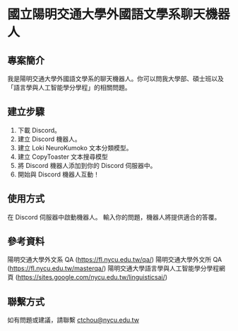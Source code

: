 國立陽明交通大學外國語文學系聊天機器人
===
專案簡介
---
我是陽明交通大學外國語文學系的聊天機器人。你可以問我大學部、碩士班以及「語言學與人工智能學分學程」的相關問題。

建立步驟
---
1. 下載 Discord。
2. 建立 Discord 機器人。
3. 建立 Loki NeuroKumoko 文本分類模型。
4. 建立 CopyToaster 文本搜尋模型
5. 將 Discord 機器人添加到你的 Discord 伺服器中。
6. 開始與 Discord 機器人互動！

使用方式
---
在 Discord 伺服器中啟動機器人。
輸入你的問題，機器人將提供適合的答覆。

參考資料
---
陽明交通大學外文系 QA (https://fl.nycu.edu.tw/qa/)
陽明交通大學外文所 QA (https://fl.nycu.edu.tw/masterqa/)
陽明交通大學語言學與人工智能學分學程網頁 (https://sites.google.com/nycu.edu.tw/linguisticsai/)

聯繫方式
---
如有問題或建議，請聯繫 ctchou@nycu.edu.tw




